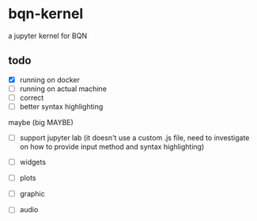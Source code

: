 # bqn-kernel
a jupyter kernel for BQN

## todo
- [x] running on docker
- [ ] running on actual machine
- [ ] correct
- [ ] better syntax highlighting

maybe (big MAYBE)
- [ ] support jupyter lab (it doesn't use a custom .js file,
      need to investigate on how to provide input method and syntax highlighting)
- [ ] widgets
- [ ] plots
- [ ] graphic
- [ ] audio

